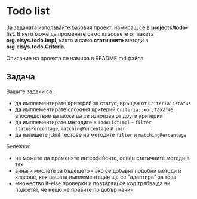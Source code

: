 # Todo list

За задачата използвайте базовия проект, намиращ се в **projects/todo-list**.
В него може да променяте само класовете от пакета **org.elsys.todo.impl**, както
и само **статичните** методи в **org.elsys.todo.Criteria**.

Описание на проекта се намира в README.md файла.

## Задача

Вашите задачи са:
  * да имплементирате критерий за статус, връщан от `Criteria::status`
  * да имплементирате сложния критерий `Criteria::xor`, така че впоследствие да може да се използва от други критерии
  * да имплементирате методите в `TodoListImpl` - `filter`, `statusPercentage`, `matchingPercentage` и `join`
  * да напишете jUnit тестове на методите `filter` и `matchingPercentage`

Бележки:
  * не можете да променяте интерфейсите, освен статичните методи в тях
  * винаги мислете за бъдещето - ако се добавят подобни методи и класове, как вашата имплементация ще се "адаптира" за това
  * множество if-else проверки и повтарящ се код трябва да ви подсетят, че нещо не правите по добър начин

